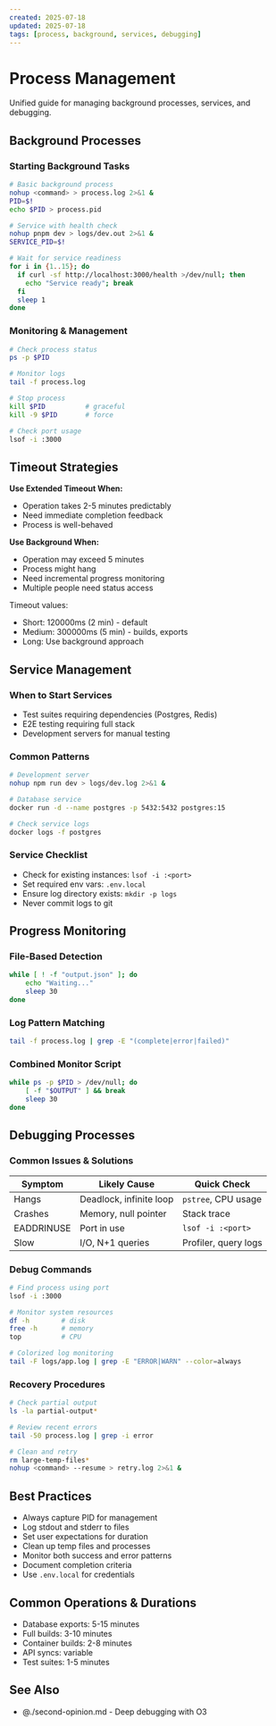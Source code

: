 ```yaml
---
created: 2025-07-18
updated: 2025-07-18
tags: [process, background, services, debugging]
---
```


# Process Management

Unified guide for managing background processes, services, and debugging.

## Background Processes

### Starting Background Tasks

```bash
# Basic background process
nohup <command> > process.log 2>&1 &
PID=$!
echo $PID > process.pid

# Service with health check
nohup pnpm dev > logs/dev.out 2>&1 &
SERVICE_PID=$!

# Wait for service readiness
for i in {1..15}; do
  if curl -sf http://localhost:3000/health >/dev/null; then
    echo "Service ready"; break
  fi
  sleep 1
done
```

### Monitoring & Management

```bash
# Check process status
ps -p $PID

# Monitor logs
tail -f process.log

# Stop process
kill $PID          # graceful
kill -9 $PID       # force

# Check port usage
lsof -i :3000
```

## Timeout Strategies

**Use Extended Timeout When:**

- Operation takes 2-5 minutes predictably
- Need immediate completion feedback
- Process is well-behaved

**Use Background When:**

- Operation may exceed 5 minutes
- Process might hang
- Need incremental progress monitoring
- Multiple people need status access

Timeout values:

- Short: 120000ms (2 min) - default
- Medium: 300000ms (5 min) - builds, exports
- Long: Use background approach

## Service Management

### When to Start Services

- Test suites requiring dependencies (Postgres, Redis)
- E2E testing requiring full stack
- Development servers for manual testing

### Common Patterns

```bash
# Development server
nohup npm run dev > logs/dev.log 2>&1 &

# Database service
docker run -d --name postgres -p 5432:5432 postgres:15

# Check service logs
docker logs -f postgres
```

### Service Checklist

- Check for existing instances: `lsof -i :<port>`
- Set required env vars: `.env.local`
- Ensure log directory exists: `mkdir -p logs`
- Never commit logs to git

## Progress Monitoring

### File-Based Detection

```bash
while [ ! -f "output.json" ]; do
    echo "Waiting..."
    sleep 30
done
```

### Log Pattern Matching

```bash
tail -f process.log | grep -E "(complete|error|failed)"
```

### Combined Monitor Script

```bash
while ps -p $PID > /dev/null; do
    [ -f "$OUTPUT" ] && break
    sleep 30
done
```

## Debugging Processes

### Common Issues & Solutions

| Symptom | Likely Cause | Quick Check |
|---------|--------------|-------------|
| Hangs | Deadlock, infinite loop | `pstree`, CPU usage |
| Crashes | Memory, null pointer | Stack trace |
| EADDRINUSE | Port in use | `lsof -i :<port>` |
| Slow | I/O, N+1 queries | Profiler, query logs |

### Debug Commands

```bash
# Find process using port
lsof -i :3000

# Monitor system resources
df -h        # disk
free -h      # memory
top          # CPU

# Colorized log monitoring
tail -F logs/app.log | grep -E "ERROR|WARN" --color=always
```

### Recovery Procedures

```bash
# Check partial output
ls -la partial-output*

# Review recent errors
tail -50 process.log | grep -i error

# Clean and retry
rm large-temp-files*
nohup <command> --resume > retry.log 2>&1 &
```

## Best Practices

- Always capture PID for management
- Log stdout and stderr to files
- Set user expectations for duration
- Clean up temp files and processes
- Monitor both success and error patterns
- Document completion criteria
- Use `.env.local` for credentials

## Common Operations & Durations

- Database exports: 5-15 minutes
- Full builds: 3-10 minutes
- Container builds: 2-8 minutes
- API syncs: variable
- Test suites: 1-5 minutes

## See Also

- @./second-opinion.md - Deep debugging with O3
